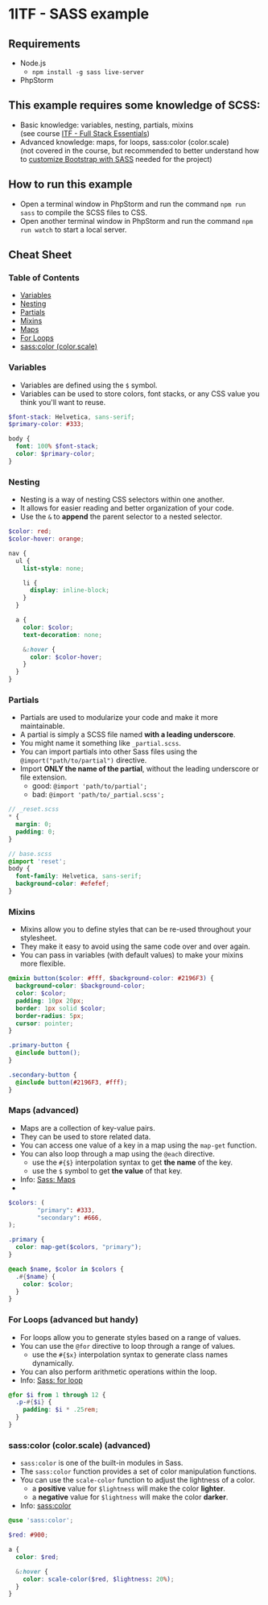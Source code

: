 # 1ITF - SASS example

## Requirements

- Node.js
    - `npm install -g sass live-server`
- PhpStorm

## This example requires some knowledge of SCSS:

- Basic knowledge: variables, nesting, partials, mixins  
  (see course [ITF - Full Stack Essentials](https://itf-full-stack-essentials.netlify.app/))
- Advanced knowledge: maps, for loops, sass:color (color.scale)  
  (not covered in the course, but recommended to better understand how
  to [customize Bootstrap with SASS](https://github.com/twbs/bootstrap/) needed for the project)

## How to run this example

- Open a terminal window in PhpStorm and run the command `npm run sass` to compile the SCSS files to CSS.
- Open another terminal window in PhpStorm and run the command `npm run watch` to start a local server.

## Cheat Sheet

### Table of Contents

- [Variables](#variables)
- [Nesting](#nesting)
- [Partials](#partials)
- [Mixins](#mixins)
- [Maps](#maps)
- [For Loops](#for-loops)
- [sass:color (color.scale)](#sasscolor-colorscale)

### Variables

- Variables are defined using the `$` symbol.
- Variables can be used to store colors, font stacks, or any CSS value you think you'll want to reuse.

```scss
$font-stack: Helvetica, sans-serif;
$primary-color: #333;

body {
  font: 100% $font-stack;
  color: $primary-color;
}
```

### Nesting

- Nesting is a way of nesting CSS selectors within one another.
- It allows for easier reading and better organization of your code.
- Use the `&` to **append** the parent selector to a nested selector.

```scss
$color: red;
$color-hover: orange;

nav {
  ul {
    list-style: none;

    li {
      display: inline-block;
    }
  }

  a {
    color: $color;
    text-decoration: none;

    &:hover {
      color: $color-hover;
    }
  }
}
```

### Partials

- Partials are used to modularize your code and make it more maintainable.
- A partial is simply a SCSS file named **with a leading underscore**.
- You might name it something like `_partial.scss`.
- You can import partials into other Sass files using the `@import("path/to/partial")` directive.
- Import **ONLY the name of the partial**, without the leading underscore or file extension.
    - good: `@import 'path/to/partial';`
    - bad: `@import 'path/to/_partial.scss';`

```scss
// _reset.scss
* {
  margin: 0;
  padding: 0;
}

// base.scss
@import 'reset';
body {
  font-family: Helvetica, sans-serif;
  background-color: #efefef;
}
```

### Mixins

- Mixins allow you to define styles that can be re-used throughout your stylesheet.
- They make it easy to avoid using the same code over and over again.
- You can pass in variables (with default values) to make your mixins more flexible.

```scss
@mixin button($color: #fff, $background-color: #2196F3) {
  background-color: $background-color;
  color: $color;
  padding: 10px 20px;
  border: 1px solid $color;
  border-radius: 5px;
  cursor: pointer;
}

.primary-button {
  @include button();
}

.secondary-button {
  @include button(#2196F3, #fff);
}
```

### Maps (advanced)

- Maps are a collection of key-value pairs.
- They can be used to store related data.
- You can access one value of a key in a map using the `map-get` function.
- You can also loop through a map using the `@each` directive.
  - use the `#{$}` interpolation syntax to get **the name** of the key.
  - use the `$` symbol to get **the value** of that key.
- Info: [Sass: Maps](https://sass-lang.com/documentation/values/maps/)
- 
```scss
$colors: (
        "primary": #333,
        "secondary": #666,
);

.primary {
  color: map-get($colors, "primary");
}

@each $name, $color in $colors {
  .#{$name} {
    color: $color;
  }
}
```

### For Loops (advanced but handy)

- For loops allow you to generate styles based on a range of values.
- You can use the `@for` directive to loop through a range of values.
  - use the `#{$x}` interpolation syntax to generate class names dynamically.
- You can also perform arithmetic operations within the loop.
- Info: [Sass: for loop](https://sass-lang.com/documentation/at-rules/control/for/)

```scss
@for $i from 1 through 12 {
  .p-#{$i} {
    padding: $i * .25rem;
  }
}
```

### sass:color (color.scale) (advanced)

- `sass:color` is one of the built-in modules in Sass.
- The `sass:color` function provides a set of color manipulation functions.
- You can use the `scale-color` function to adjust the lightness of a color.
    - a **positive** value for `$lightness` will make the color **lighter**.
    - a **negative** value for `$lightness` will make the color **darker**.
- Info: [sass:color](https://sass-lang.com/documentation/modules/color)

```scss
@use 'sass:color';

$red: #900;

a {
  color: $red;

  &:hover {
    color: scale-color($red, $lightness: 20%);
  }
}
```